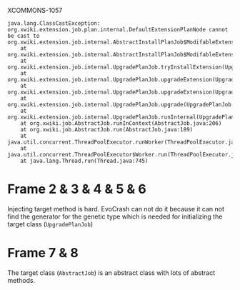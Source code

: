 XCOMMONS-1057
```
java.lang.ClassCastException: org.xwiki.extension.job.plan.internal.DefaultExtensionPlanNode cannot be cast to org.xwiki.extension.job.internal.AbstractInstallPlanJob$ModifableExtensionPlanNode
    at org.xwiki.extension.job.internal.AbstractInstallPlanJob$ModifableExtensionPlanTree.clone(AbstractInstallPlanJob.java:84)
    at org.xwiki.extension.job.internal.UpgradePlanJob.tryInstallExtension(UpgradePlanJob.java:152)
    at org.xwiki.extension.job.internal.UpgradePlanJob.upgradeExtension(UpgradePlanJob.java:136)
    at org.xwiki.extension.job.internal.UpgradePlanJob.upgradeExtension(UpgradePlanJob.java:85)
    at org.xwiki.extension.job.internal.UpgradePlanJob.upgrade(UpgradePlanJob.java:202)
    at org.xwiki.extension.job.internal.UpgradePlanJob.runInternal(UpgradePlanJob.java:268)
    at org.xwiki.job.AbstractJob.runInContext(AbstractJob.java:206)
    at org.xwiki.job.AbstractJob.run(AbstractJob.java:189)
    at java.util.concurrent.ThreadPoolExecutor.runWorker(ThreadPoolExecutor.java:1142)
    at java.util.concurrent.ThreadPoolExecutor$Worker.run(ThreadPoolExecutor.java:617)
    at java.lang.Thread.run(Thread.java:745)
```

# Frame  2 & 3 & 4 & 5 & 6

Injecting target method is hard. EvoCrash can not do it because it can not find the generator for the genetic type which is needed for initializing the target class (`UpgradePlanJob`)


# Frame  7 & 8

The target class (`AbstractJob`) is an abstract class with lots of abstract methods.
